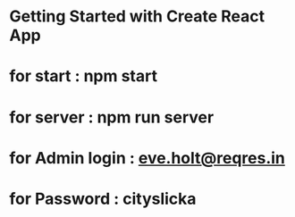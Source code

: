 # Getting Started with Create React App

# for start : npm start
# for server : npm run server
# for Admin login : eve.holt@reqres.in
# for Password : cityslicka
